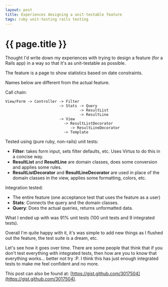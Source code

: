 ```yaml
---
layout: post
title: Experiences designing a unit-testable feature 
tags: ruby unit-testing rails testing
---
```


{{ page.title }}
====

Thought I'd write down my experiences with trying to design a feature (for a Rails app) in a way so that it's as unit-testable as possible.

The feature is a page to show statistics based on date constraints.

Names below are different from the actual feature.

Call chain: 

    View/Form -> Controller -> Filter
                            -> Stats -> Query
                                     -> ResultList
                                     -> ResultLine
                            -> View
                              -> ResultListDecorator
                                 -> ResultLineDecorator
                              -> Template

Tested using (pure ruby, non-rails) unit tests:

- **Filter**: takes form input, sets filter defaults, etc. Uses Virtus to do this in a concise way.
- **ResultList** and **ResultLine** are domain classes, does some conversion and applies some rules.
- **ResultListDecorator** and **ResultLineDecorator** are used in place of the domain classes in the view, applies some formatting, colors, etc.

Integration tested:

- The entire feature (one acceptance test that uses the feature as a user)
- **Stats**: Connects the query and the domain classes.
- **Query**: Does the actual queries, returns unformatted data.

What I ended up with was 91% unit tests (100 unit tests and 9 integrated tests).

Overall I'm quite happy with it, it's was simple to add new things as I flushed out the feature, the test suite is a dream, etc.

Let's see how it goes over time. There are some people that think that if you don't test everything with integrated tests, then how are you to know that everything works... better not try :P. I think this has just enough integrated tests to make me feel confident and no more.

This post can also be found at: [https://gist.github.com/3017504](https://gist.github.com/3017504).

